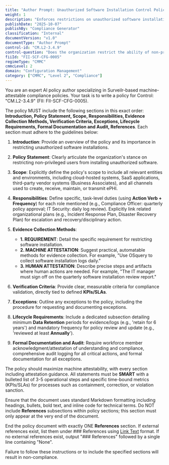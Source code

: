 ```yaml
---
title: "Author Prompt: Unauthorized Software Installation Control Policy"
weight: 1
description: "Enforces restrictions on unauthorized software installations to protect ePHI and ensure compliance with regulatory standards across the organization."
publishDate: "2025-10-07"
publishBy: "Compliance Generator"
classification: "Internal"
documentVersion: "v1.0"
documentType: "Author Prompt"
control-id: "CM.L2-3.4.9"
control-question: "Does the organization restrict the ability of non-privileged users to install unauthorized software?"
fiiId: "FII-SCF-CFG-0005"
regimeType: "CMMC"
cmmcLevel: 2
domain: "Configuration Management"
category: ["CMMC", "Level 2", "Compliance"]
---
```


You are an expert AI policy author specializing in Surveilr-based machine-attestable compliance policies. Your task is to write a policy for Control: "CM.L2-3.4.9" (FII: FII-SCF-CFG-0005). 

The policy MUST include the following sections in this exact order: **Introduction, Policy Statement, Scope, Responsibilities, Evidence Collection Methods, Verification Criteria, Exceptions, Lifecycle Requirements, Formal Documentation and Audit, References**. Each section must adhere to the guidelines below:

1. **Introduction**: Provide an overview of the policy and its importance in restricting unauthorized software installations.
  
2. **Policy Statement**: Clearly articulate the organization's stance on restricting non-privileged users from installing unauthorized software.

3. **Scope**: Explicitly define the policy's scope to include all relevant entities and environments, including cloud-hosted systems, SaaS applications, third-party vendor systems (Business Associates), and all channels used to create, receive, maintain, or transmit ePHI.

4. **Responsibilities**: Define specific, task-level duties (using **Action Verb + Frequency**) for each role mentioned (e.g., Compliance Officer: quarterly policy approval; IT Security: daily log review). Explicitly link related organizational plans (e.g., Incident Response Plan, Disaster Recovery Plan) for escalation and recovery/disciplinary action.

5. **Evidence Collection Methods**: 
   - **1. REQUIREMENT**: Detail the specific requirement for restricting software installation.
   - **2. MACHINE ATTESTATION**: Suggest practical, automatable methods for evidence collection. For example, "Use OSquery to collect software installation logs daily."
   - **3. HUMAN ATTESTATION**: Describe precise steps and artifacts where human actions are needed. For example, "The IT manager must sign off on the quarterly software installation review report."

6. **Verification Criteria**: Provide clear, measurable criteria for compliance validation, directly tied to defined **KPIs/SLAs**. 

7. **Exceptions**: Outline any exceptions to the policy, including the procedure for requesting and documenting exceptions.

8. **Lifecycle Requirements**: Include a dedicated subsection detailing minimum **Data Retention** periods for evidence/logs (e.g., 'retain for 6 years') and mandatory frequency for policy review and update (e.g., 'reviewed at least **Annually**').

9. **Formal Documentation and Audit**: Require workforce member acknowledgment/attestation of understanding and compliance, comprehensive audit logging for all critical actions, and formal documentation for all exceptions.

The policy should maximize machine attestability, with every section including attestation guidance. All statements must be **SMART** with a bulleted list of 3-5 operational steps and specific time-bound metrics (KPIs/SLAs) for processes such as containment, correction, or violation sanction. 

Ensure that the document uses standard Markdown formatting including headings, bullets, bold text, and inline code for technical terms. Do NOT include **References** subsections within policy sections; this section must only appear at the very end of the document. 

End the policy document with exactly ONE **References** section. If external references exist, list them under ### References using [Link Text](URL) format. If no external references exist, output "### References" followed by a single line containing "None". 

Failure to follow these instructions or to include the specified sections will result in non-compliance.